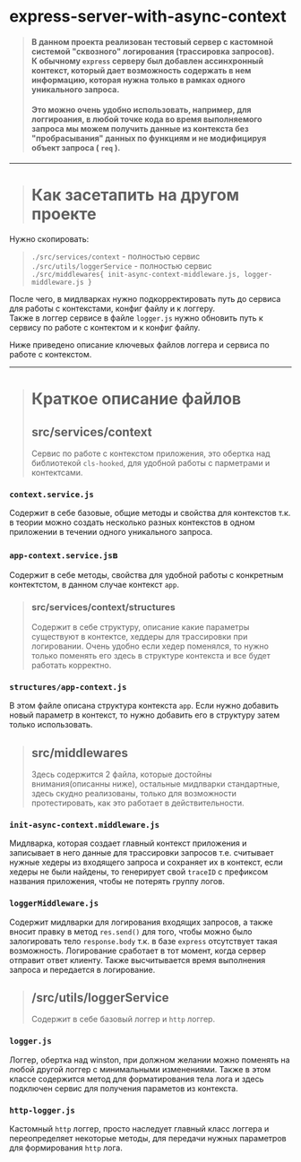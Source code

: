 # express-server-with-async-context
>#### В данном проекта реализован тестовый сервер с кастомной системой "сквозного" логирования (трассировка запросов). <br> К обычному `express` серверу был добавлен ассинхронный контекст, который дает возможность содержать в нем информацию, которая нужна только в рамках одного уникального запроса. <br>
>#### Это можно очень удобно использовать, например, для логгироания, в любой точке кода во время выполняемого запроса мы можем получить данные из контекста без "пробрасывания" данных по функциям и не модифицируя объект запроса ( `req` ). <br> 

<hr>

># Как засетапить на другом проекте

Нужно скопировать: <br>
>`./src/services/context` - полностью сервис <br>
>`./src/utils/loggerService` - полностью сервис <br>
>`./src/middlewares{ init-async-context-middleware.js, logger-middleware.js }` <br>

После чего, в мидлварках нужно подкорректировать путь до сервиса для работы с контекстами, конфиг файлу и к логгеру. <br>
Также в логгер сервисе в файле `logger.js` нужно обновить путь к сервису по работе с контектом и к конфиг файлу. <br>

Ниже приведено описание ключевых файлов логгера и сервиса по работе с контекстом.
<hr>

># Краткое описание файлов 
>##  src/services/context
>Сервис по работе с контекстом приложения, это обертка над библиотекой `cls-hooked`, для удобной работы с парметрами и контектсами.
### `context.service.js`
Содержит в себе базовые, общие методы и свойства для контекстов т.к. в теории можно создать несколько разных контекстов в одном приложении в течении одного уникального запроса.
<br>

### `app-context.service.js`в
Содержит в себе методы, свойства для удобной работы с конкретным контектстом, в данном случае контекст `app`. 
<br>

>###  src/services/context/structures
>Cодержит в себе структуру, описание какие параметры существуют в контектсе, хеддеры для трассировки при логировании. Очень удобно если хедер поменялся, то нужно только поменять его здесь в структуре контекста и все будет работать корректно. 
### `structures/app-context.js`
В этом файле описана структура контекста `app`. Если нужно добавить новый параметр в контекст, то нужно добавить его в структуру затем только использовать.
<br>

>##  src/middlewares
>Здесь содержится 2 файла, которые достойны внимания(описанны ниже), остальные мидлварки стандартные, здесь скудно реализованы, только для возможности протестировать, как это работает в действительности.
### `init-async-context.middleware.js`
Мидлварка, которая создает главный контекст приложения и записывает в него данные для трассировки запросов т.е. считывает нужные хедеры из входящего запроса и сохраняет их в контекст, если хедеры не были найдены, то генерирует свой `traceID` с префиксом названия приложения, чтобы не потерять группу логов.
<br>

### `loggerMiddleware.js`
Содержит мидлварки для логирования входящих запросов, а также вносит правку в метод `res.send()` для того, чтобы можно было залогировать тело `response.body` т.к. в базе `express` отсутствует такая возможность. Логирование сработает в тот момент, когда сервер отправит ответ клиенту. Также высчитывается время выполнения запроса и передается в логирование. 
<br>

>## /src/utils/loggerService
>Cодержит в себе базовый логгер и `http` логгер.
### `logger.js`
Логгер, обертка над winston, при должном желании можно поменять на любой другой логгер с минимальными изменениями. Также в этом классе содержится метод для форматирования тела лога и здесь подключен сервис для получения параметов из контекста.
<br>

### `http-logger.js`
Кастомный `http` логгер, просто наследует главный класс логгера и переопределяет некоторые методы, для передачи нужных параметров для формирования `http` лога.
<br>